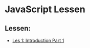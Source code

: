 # JavaScript Lessen

## Lessen:
- [Les 1: Introduction Part 1](les01-intro_part_one/intro_part_one.md)
